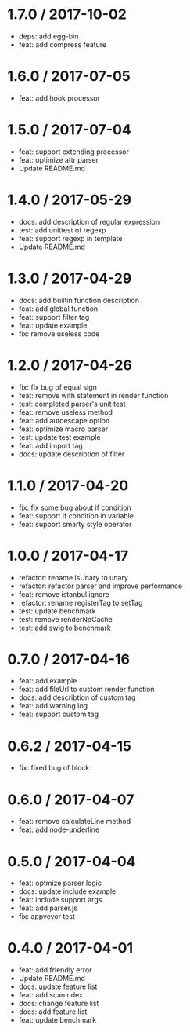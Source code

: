 
1.7.0 / 2017-10-02
==================

  * deps: add egg-bin
  * feat: add compress feature

1.6.0 / 2017-07-05
==================

  * feat: add hook processor

1.5.0 / 2017-07-04
==================

  * feat: support extending processor
  * feat: optimize attr parser
  * Update README.md

1.4.0 / 2017-05-29
==================

  * docs: add description of regular expression
  * test: add unittest of regexp
  * feat: support regexp in template
  * Update README.md

1.3.0 / 2017-04-29
==================

  * docs: add builtin function description
  * feat: add global function
  * feat: support filter tag
  * feat: update example
  * fix: remove useless code

1.2.0 / 2017-04-26
==================

  * fix: fix bug of equal sign
  * feat: remove with statement in render function
  * test: completed parser's unit test
  * feat: remove useless method
  * feat: add autoescape option
  * feat: optimize macro parser
  * test: update test example
  * feat: add import tag
  * docs: update describtion of filter

1.1.0 / 2017-04-20
==================

  * fix: fix some bug about if condition
  * feat: support if condition in variable
  * feat: support smarty style operator

1.0.0 / 2017-04-17
==================

  * refactor: rename isUnary to unary
  * refactor: refactor parser and improve performance
  * feat: remove istanbul ignore
  * refactor: rename registerTag to setTag
  * test: update benchmark
  * test: remove renderNoCache
  * test: add swig to benchmark

0.7.0 / 2017-04-16
==================

  * feat: add example
  * feat: add fileUrl to custom render function
  * docs: add describtion of custom tag
  * feat: add warning log
  * feat: support custom tag

0.6.2 / 2017-04-15
==================

  * fix: fixed bug of block

0.6.0 / 2017-04-07
==================

  * feat: remove calculateLine method
  * feat: add node-underline

0.5.0 / 2017-04-04
==================

  * feat: optmize parser logic
  * docs: update include example
  * feat: include support args
  * feat: add parser.js
  * fix: appveyor test

0.4.0 / 2017-04-01
==================

  * feat: add friendly error
  * Update README.md
  * docs: update feature list
  * feat: add scanIndex
  * docs: change feature list
  * docs: add feature list
  * feat: update benchmark
